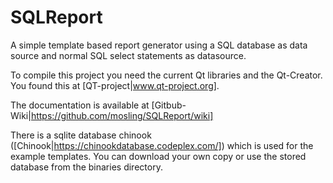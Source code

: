 SQLReport
=========

A simple template based report generator using a SQL database as data source and 
normal SQL select statements as datasource.

To compile this project you need the current Qt libraries and the Qt-Creator.
You found this at [QT-project|www.qt-project.org].

The documentation is available at [Gitbub-Wiki|https://github.com/mosling/SQLReport/wiki]

There is a sqlite database chinook ([Chinook|https://chinookdatabase.codeplex.com/]) which is used for the example templates. You can download your own copy or use the stored database from the binaries directory.

